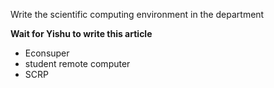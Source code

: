 

Write the scientific computing environment in the department

**Wait for Yishu to write this article**

* Econsuper
* student remote computer
* SCRP

